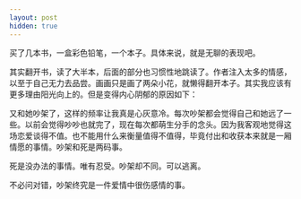 ```yaml
---
layout: post
hidden: true
---
```


买了几本书，一盒彩色铅笔，一个本子。具体来说，就是无聊的表现吧。

其实翻开书，读了大半本，后面的部分也习惯性地跳读了。作者注入太多的情感，以至于自己无力去品尝。画画只是画了两朵小花，就懒得翻开本子。其实我应该有更多理由阳光向上的。但是变得内心阴郁的原因如下：

又和她吵架了，这样的频率让我真是心灰意冷。每次吵架都会觉得自己和她远了一些。以前会觉得吵吵也就完了，现在每次都萌生分手的念头。因为我客观地觉得这场恋爱谈得不值。也不能用什么来衡量值得不值得，毕竟付出和收获本来就是一厢情愿的事情。吵架和死是两码事。

死是没办法的事情。唯有忍受。吵架却不同。可以逃离。

不必问对错，吵架终究是一件爱情中很伤感情的事。